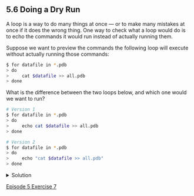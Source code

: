 ## 5.6 Doing a Dry Run

A loop is a way to do many things at once — or to make many mistakes at once if it does the wrong thing. One way to check what a loop would do is to echo the commands it would run instead of actually running them.

Suppose we want to preview the commands the following loop will execute without actually running those commands:

```bash
$ for datafile in *.pdb
> do
>     cat $datafile >> all.pdb
> done
```

What is the difference between the two loops below, and which one would we want to run?

```bash
# Version 1
$ for datafile in *.pdb
> do
>     echo cat $datafile >> all.pdb
> done
```

```bash
# Version 2
$ for datafile in *.pdb
> do
>     echo "cat $datafile >> all.pdb"
> done
```

<details>
  <summary>
Solution
  </summary>

The second version is the one we want to run. This prints to screen everything enclosed in the quote marks, expanding the loop variable name because we have prefixed it with a dollar sign. It also does not modify nor create the file <code>all.pdb</code>, as the <code>>></code> is treated literally as part of a string rather than as a redirection instruction.

The first version appends the output from the command <code>echo cat $datafile</code> to the file, <code>all.pdb</code>. This file will just contain the list; <code>cat cubane.pdb</code>, <code>cat ethane.pdb</code>, <code>cat methane</code>.pdb etc.

Try both versions for yourself to see the output! Be sure to open the <code>all.pdb</code> file to view its contents.
</details>

[Episode 5 Exercise 7](episode5_ex7.md)
